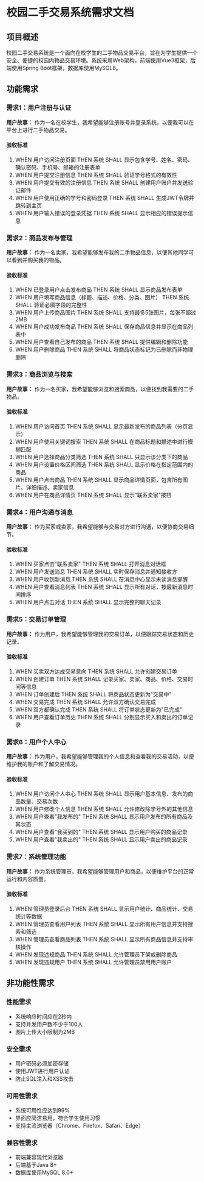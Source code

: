# 校园二手交易系统需求文档

## 项目概述

校园二手交易系统是一个面向在校学生的二手物品交易平台，旨在为学生提供一个安全、便捷的校园内物品交易环境。系统采用Web架构，前端使用Vue3框架，后端使用Spring Boot框架，数据库使用MySQL8。

## 功能需求

### 需求1：用户注册与认证

**用户故事：** 作为一名在校学生，我希望能够注册账号并登录系统，以便我可以在平台上进行二手物品交易。

#### 验收标准
1. WHEN 用户访问注册页面 THEN 系统 SHALL 显示包含学号、姓名、密码、确认密码、手机号、邮箱的注册表单
2. WHEN 用户提交注册信息 THEN 系统 SHALL 验证学号格式的有效性
3. WHEN 用户提交有效的注册信息 THEN 系统 SHALL 创建用户账户并发送验证邮件
4. WHEN 用户使用正确的学号和密码登录 THEN 系统 SHALL 生成JWT令牌并跳转到主页
5. WHEN 用户输入错误的登录凭据 THEN 系统 SHALL 显示相应的错误提示信息

### 需求2：商品发布与管理

**用户故事：** 作为一名卖家，我希望能够发布我的二手物品信息，以便其他同学可以看到并购买我的物品。

#### 验收标准
1. WHEN 已登录用户点击发布商品 THEN 系统 SHALL 显示商品发布表单
2. WHEN 用户填写商品信息（标题、描述、价格、分类、图片） THEN 系统 SHALL 验证必填字段的完整性
3. WHEN 用户上传商品图片 THEN 系统 SHALL 支持最多5张图片，每张不超过2MB
4. WHEN 用户成功发布商品 THEN 系统 SHALL 保存商品信息并显示在商品列表中
5. WHEN 用户查看自己发布的商品 THEN 系统 SHALL 提供编辑和删除功能
6. WHEN 用户删除商品 THEN 系统 SHALL 将商品状态标记为已删除而非物理删除

### 需求3：商品浏览与搜索

**用户故事：** 作为一名买家，我希望能够浏览和搜索商品，以便找到我需要的二手物品。

#### 验收标准
1. WHEN 用户访问首页 THEN 系统 SHALL 显示最新发布的商品列表（分页显示）
2. WHEN 用户使用关键词搜索 THEN 系统 SHALL 在商品标题和描述中进行模糊匹配
3. WHEN 用户选择商品分类筛选 THEN 系统 SHALL 只显示该分类下的商品
4. WHEN 用户设置价格区间筛选 THEN 系统 SHALL 显示价格在指定范围内的商品
5. WHEN 用户点击商品 THEN 系统 SHALL 显示商品详情页面，包含所有图片、详细描述、卖家信息
6. WHEN 用户在商品详情页 THEN 系统 SHALL 显示"联系卖家"按钮

### 需求4：用户沟通与消息

**用户故事：** 作为买家或卖家，我希望能够与交易对方进行沟通，以便协商交易细节。

#### 验收标准
1. WHEN 买家点击"联系卖家" THEN 系统 SHALL 打开消息对话框
2. WHEN 用户发送消息 THEN 系统 SHALL 实时保存消息并通知接收方
3. WHEN 用户收到新消息 THEN 系统 SHALL 在消息中心显示未读消息提醒
4. WHEN 用户查看消息列表 THEN 系统 SHALL 显示所有对话，按最新消息时间排序
5. WHEN 用户点击对话 THEN 系统 SHALL 显示完整的聊天记录

### 需求5：交易订单管理

**用户故事：** 作为用户，我希望能够管理我的交易订单，以便跟踪交易状态和历史记录。

#### 验收标准
1. WHEN 买卖双方达成交易意向 THEN 系统 SHALL 允许创建交易订单
2. WHEN 创建订单 THEN 系统 SHALL 记录买家、卖家、商品、价格、交易时间等信息
3. WHEN 订单创建后 THEN 系统 SHALL 将商品状态更新为"交易中"
4. WHEN 交易完成 THEN 系统 SHALL 允许双方确认交易完成
5. WHEN 双方都确认完成 THEN 系统 SHALL 将订单状态更新为"已完成"
6. WHEN 用户查看订单历史 THEN 系统 SHALL 分别显示买入和卖出的订单记录

### 需求6：用户个人中心

**用户故事：** 作为用户，我希望能够管理我的个人信息和查看我的交易活动，以便维护我的账户和了解交易情况。

#### 验收标准
1. WHEN 用户访问个人中心 THEN 系统 SHALL 显示用户基本信息、发布的商品数量、交易次数
2. WHEN 用户修改个人信息 THEN 系统 SHALL 允许修改除学号外的其他信息
3. WHEN 用户查看"我发布的" THEN 系统 SHALL 显示用户发布的所有商品及其状态
4. WHEN 用户查看"我买到的" THEN 系统 SHALL 显示用户购买的商品记录
5. WHEN 用户查看"我卖出的" THEN 系统 SHALL 显示用户卖出的商品记录

### 需求7：系统管理功能

**用户故事：** 作为系统管理员，我希望能够管理用户和商品，以便维护平台的正常运行和内容质量。

#### 验收标准
1. WHEN 管理员登录后台 THEN 系统 SHALL 显示用户统计、商品统计、交易统计等数据
2. WHEN 管理员查看用户列表 THEN 系统 SHALL 显示所有用户信息并支持搜索和筛选
3. WHEN 管理员查看商品列表 THEN 系统 SHALL 显示所有商品信息并支持审核操作
4. WHEN 发现违规商品 THEN 系统 SHALL 允许管理员下架或删除商品
5. WHEN 发现违规用户 THEN 系统 SHALL 允许管理员禁用用户账户

## 非功能性需求

### 性能需求
- 系统响应时间应在2秒内
- 支持并发用户数不少于100人
- 图片上传大小限制为2MB

### 安全需求
- 用户密码必须加密存储
- 使用JWT进行用户认证
- 防止SQL注入和XSS攻击

### 可用性需求
- 系统可用性应达到99%
- 界面应简洁易用，符合学生使用习惯
- 支持主流浏览器（Chrome、Firefox、Safari、Edge）

### 兼容性需求
- 前端兼容现代浏览器
- 后端基于Java 8+
- 数据库使用MySQL 8.0+